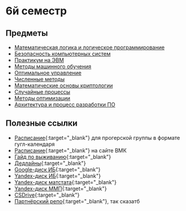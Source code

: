 # 6й семестр

## Предметы
* [Математическая логика и логическое программирование](mlilp/index.md)
* [Безопасность компьютерных систем](systemsec/index.md)
* [Практикум на ЭВМ](cspractice/index.md)
* [Методы машинного обучения](mml/index.md)
* [Оптимальное управление](om/index.md)
* [Численные методы](nummeth/index.md)
* [Математические основы криптологии](mbc/index.md)
* [Случайные процессы](randproc/index.md)
* [Методы оптимизации](methopt/index.md)
* [Архитектура и процесс разработки ПО](pppoc/index.md)

## Полезные ссылки

* [Расписание](https://calendar.google.com/calendar/u/0?cid=M2dhaTRyNmN0Njc0cDl2dmllNzhvNzMzdXNAZ3JvdXAuY2FsZW5kYXIuZ29vZ2xlLmNvbQ){:target="_blank"} для прогерской группы в формате гугл-календаря
* [Расписание](https://cs.msu.ru/sites/cmc/files/docs/3_kurs_vesna_2022_9.pdf){:target="_blank"} на сайте ВМК
* [Гайд по выживанию](https://docs.google.com/document/d/1-dctUsAe7biIliIMXOAwVrjHyo9Z5xCKMRId9TAoB9M/edit){:target="_blank"}
* [Дедлайны](https://docs.google.com/document/d/1onvEXNvLLDl57LMYn3FHIj1LYGAjZp3RcColo9c8uAY/edit){:target="_blank"}
* [Google-диск ИБ](https://drive.google.com/drive/folders/1o7NwH9t2YS-s8YQhOhyf44wUEaiW8id_){:target="_blank"}
* [Yandex-диск ИБ](https://disk.yandex.ru/d/ApgZlYao3JiQJA){:target="_blank"}
* [Yandex-диск матстата](https://disk.yandex.ru/d/iUPVjhID2dwCiQ){:target="_blank"}
* [Yandex-диск ММП](https://disk.yandex.ru/d/7VE2RpRaePKPOg){:target="_blank"}
* [CSDrive](https://disk.yandex.ru/d/L0C0IivmAD3N5w/3%20%D0%BA%D1%83%D1%80%D1%81/2%20%D0%BF%D0%BE%D1%82%D0%BE%D0%BA){:target="_blank"}
* [Партнёрский репо](https://github.com/ediah/knowledge/){:target="_blank"}, так сказатб